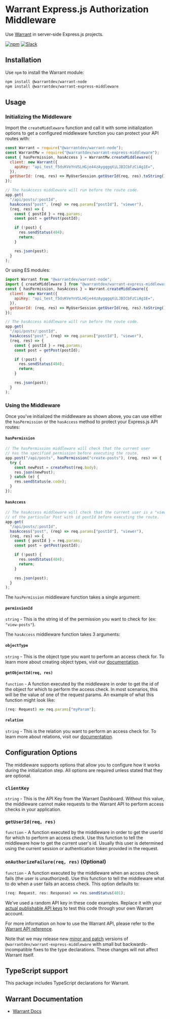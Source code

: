# Warrant Express.js Authorization Middleware

Use [Warrant](https://warrant.dev/) in server-side Express.js projects.

[![npm](https://img.shields.io/npm/v/@warrantdev/warrant-express-middleware)](https://www.npmjs.com/package/@warrantdev/warrant-express-middleware)
[![Slack](https://img.shields.io/badge/slack-join-brightgreen)](https://join.slack.com/t/warrantcommunity/shared_invite/zt-12g84updv-5l1pktJf2bI5WIKN4_~f4w)

## Installation

Use `npm` to install the Warrant module:

```sh
npm install @warrantdev/warrant-node
npm install @warrantdev/warrant-express-middleware
```

## Usage

### Initializing the Middleware

Import the `createMiddleware` function and call it with some initialization options to get a configured middleware function you can protect your API routes with:

```js
const Warrant = require("@warrantdev/warrant-node");
const WarrantMw = require("@warrantdev/warrant-express-middleware");
const { hasPermission, hasAccess } = WarrantMw.createMiddleware({
  client: new Warrant({
    apiKey: "api_test_f5dsKVeYnVSLHGje44zAygqgqXiLJBICbFzCiAg1E=",
  }),
  getUserId: (req, res) => MyUserSession.getUserId(req, res).toString(), // Tell the middleware how to get the current user in your API
});

// The hasAccess middleware will run before the route code.
app.get(
  "/api/posts/:postId",
  hasAccess("post", (req) => req.params["postId"], "viewer"),
  (req, res) => {
    const { postId } = req.params;
    const post = getPost(postId);

    if (!post) {
      res.sendStatus(404);
      return;
    }

    res.json(post);
  }
);
```

Or using ES modules:

```js
import Warrant from "@warrantdev/warrant-node";
import { createMiddleware } from "@warrantdev/warrant-express-middleware";
const { hasPermission, hasAccess } = Warrant.createMiddleware({
  client: new Warrant({
    apiKey: "api_test_f5dsKVeYnVSLHGje44zAygqgqXiLJBICbFzCiAg1E=",
  }),
  getUserId: (req, res) => MyUserSession.getUserId(req, res).toString(), // Tell the middleware how to get the current user in your API
});

// The hasAccess middleware will run before the route code.
app.get(
  "/api/posts/:postId",
  hasAccess("post", (req) => req.params["postId"], "viewer"),
  (req, res) => {
    const { postId } = req.params;
    const post = getPost(postId);

    if (!post) {
      res.sendStatus(404);
      return;
    }

    res.json(post);
  }
);
```

### Using the Middleware

Once you've initialized the middleware as shown above, you can use either the `hasPermission` or the `hasAccess` method to protect your Express.js API routes:

#### `hasPermission`

```js
// The hasPermission middleware will check that the current user
// has the specified permission before executing the route.
app.post("/api/posts", hasPermission("create-posts"), (req, res) => {
  try {
    const newPost = createPost(req.body);
    res.json(newPost);
  } catch (e) {
    res.sendStatus(e.code);
  }
});
```

#### `hasAccess`

```js
// The hasAccess middleware will check that the current user is a "viewer"
// of the particular Post with id postId before executing the route.
app.get(
  "/api/posts/:postId",
  hasAccess("post", (req) => req.params["postId"], "viewer"),
  (req, res) => {
    const { postId } = req.params;
    const post = getPost(postId);

    if (!post) {
      res.sendStatus(404);
      return;
    }

    res.json(post);
  }
);
```

The `hasPermission` middleware function takes a single argument:

#### `permissionId`

`string` - This is the string id of the permission you want to check for (ex: `"view-posts"`).

The `hasAccess` middleware function takes 3 arguments:

#### `objectType`

`string` - This is the object type you want to perform an access check for. To learn more about creating object types, visit our [documentation](https://docs.warrant.dev/).

#### `getObjectId(req, res)`

`function` - A function executed by the middleware in order to get the id of the object for which to perform the access check. In most scenarios, this will be the value of one of the request params. An example of what this function might look like:

```js
(req: Request) => req.params["myParam"];
```

#### `relation`

`string` - This is the relation you want to perform an access check for. To learn more about relations, visit our [documentation](https://docs.warrant.dev/).

## Configuration Options

The middleware supports options that allow you to configure how it works during the initialization step. All options are required unless stated that they are optional.

### `clientKey`

`string` - This is the API Key from the Warrant Dashboard. Without this value, the middleware cannot make requests to the Warrant API to perform access checks in your application.

### `getUserId(req, res)`

`function` - A function executed by the middleware in order to get the userId for which to perform an access check. Use this function to tell the middleware how to get the current user's id. Usually this user is determined using the current session or authentication token provided in the request.

### `onAuthorizeFailure(req, res)` (Optional)

`function` - A function executed by the middleware when an access check fails (the user is unauthorized). Use this function to tell the middleware what to do when a user fails an access check. This option defaults to:

```js
(req: Request, res: Response) => res.sendStatus(401);
```

We’ve used a random API key in these code examples. Replace it with your
[actual publishable API keys](https://app.warrant.dev) to
test this code through your own Warrant account.

For more information on how to use the Warrant API, please refer to the
[Warrant API reference](https://docs.warrant.dev).

Note that we may release new [minor and patch](https://semver.org/) versions of
`@warrantdev/warrant-express-middleware` with small but backwards-incompatible fixes to the type
declarations. These changes will not affect Warrant itself.

## TypeScript support

This package includes TypeScript declarations for Warrant.

## Warrant Documentation

- [Warrant Docs](https://docs.warrant.dev/)

